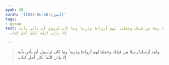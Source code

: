 ```yaml
---
ayah: 38
surah: '[[013-Surah|سورة]]'
tags:
- quran
text: ولقد أرسلنا رسلا من قبلك وجعلنا لهم أزواجا وذرية ۚ وما كان لرسول أن يأتي بآية
  إلا بإذن الله ۗ لكل أجل كتاب

---
```

> ولقد أرسلنا رسلا من قبلك وجعلنا لهم أزواجا وذرية ۚ وما كان لرسول أن يأتي بآية إلا بإذن الله ۗ لكل أجل كتاب
